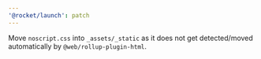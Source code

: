 ```yaml
---
'@rocket/launch': patch
---
```


Move `noscript.css` into `_assets/_static` as it does not get detected/moved automatically by `@web/rollup-plugin-html`.
